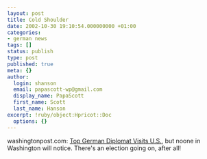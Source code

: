 ```yaml
---
layout: post
title: Cold Shoulder
date: 2002-10-30 19:10:54.000000000 +01:00
categories:
- german news
tags: []
status: publish
type: post
published: true
meta: {}
author:
  login: shanson
  email: papascott-wp@gmail.com
  display_name: PapaScott
  first_name: Scott
  last_name: Hanson
excerpt: !ruby/object:Hpricot::Doc
  options: {}
---
```

<p>washingtonpost.com: <a href="http://www.washingtonpost.com/wp-dyn/articles/A40127-2002Oct30.html">Top German Diplomat Visits U.S.</a>, but noone in Washington will notice. There's an election going on, after all!</p>
